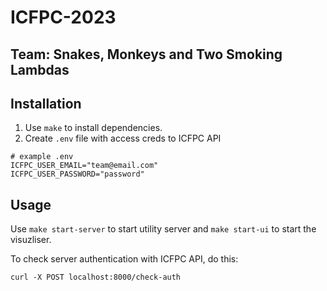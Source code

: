 # ICFPC-2023
## Team: Snakes, Monkeys and Two Smoking Lambdas

## Installation
1. Use `make` to install dependencies.
2. Create `.env` file with access creds to ICFPC API
```
# example .env
ICFPC_USER_EMAIL="team@email.com"
ICFPC_USER_PASSWORD="password"
```

## Usage
Use `make start-server` to start utility server and `make start-ui` to start the visuzliser.

To check server authentication with ICFPC API, do this:
```
curl -X POST localhost:8000/check-auth
```
